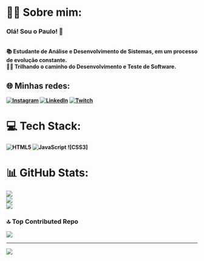 # 🙍‍♂️ Sobre mim:
<h3><strong> Olá! Sou o Paulo!  👋 <strong></h3> <br>
📚 Estudante de Análise e Desenvolvimento de Sistemas, em um processo de evolução constante.<br>
👨‍💻 Trilhando o caminho do Desenvolvimento e Teste de Software. 


## 🌐 Minhas redes:
[![Instagram](https://img.shields.io/badge/Instagram-%23E4405F.svg?logo=Instagram&logoColor=white)](https://instagram.com/https://www.instagram.com/phenrique96_/) [![LinkedIn](https://img.shields.io/badge/LinkedIn-%230077B5.svg?logo=linkedin&logoColor=white)](https://linkedin.com/in/https://www.linkedin.com/in/paulohenriqueferreiramoreira/) [![Twitch](https://img.shields.io/badge/Twitch-%239146FF.svg?logo=Twitch&logoColor=white)](https://twitch.tv/peaga_96) 

# 💻 Tech Stack:
![HTML5](https://img.shields.io/badge/html5-%23E34F26.svg?style=for-the-badge&logo=html5&logoColor=white) ![JavaScript](https://img.shields.io/badge/javascript-%23323330.svg?style=for-the-badge&logo=javascript&logoColor=%23F7DF1E) ![CSS3]
# 📊 GitHub Stats:
![](https://github-readme-stats.vercel.app/api?username=Phenrique96&theme=gotham&hide_border=true&include_all_commits=true&count_private=false)<br/>
![](https://github-readme-streak-stats.herokuapp.com/?user=Phenrique96&theme=gotham&hide_border=true)<br/>
![](https://github-readme-stats.vercel.app/api/top-langs/?username=Phenrique96&theme=gotham&hide_border=true&include_all_commits=true&count_private=false&layout=compact)

### 🔝 Top Contributed Repo
![](https://github-contributor-stats.vercel.app/api?username=Phenrique96&limit=5&theme=tokyonight&combine_all_yearly_contributions=true)

---
[![](https://visitcount.itsvg.in/api?id=Phenrique96&icon=0&color=0)](https://visitcount.itsvg.in)

<!-- Proudly created with GPRM ( https://gprm.itsvg.in ) -->


